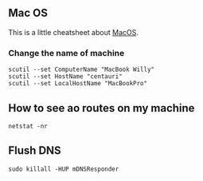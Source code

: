 ## Mac OS


This is a little cheatsheet about [MacOS](https://en.wikipedia.org/wiki/MacOS).

### Change the name of machine
```
scutil --set ComputerName "MacBook Willy"
scutil --set HostName "centauri"
scutil --set LocalHostName "MacBookPro"
```
## How to see ao routes on my machine
```
netstat -nr
```

## Flush DNS
```
sudo killall -HUP mDNSResponder
```
